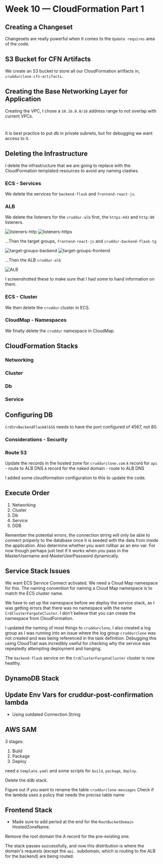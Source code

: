 # Week 10 — CloudFormation Part 1

## Creating a Changeset
Changesets are really powerful when it comes to the `Update requires` area of the code. 

## S3 Bucket for CFN Artifacts
We create an S3 bucket to store all our CloudFormation artifacts in, `cruddurclone-cfn-artifacts`.

## Creating the Base Networking Layer for Application
Creating the VPC, I chose a `10.16.0.0/16` address range to not overlap with current VPCs.


# 
It is best practice to put db in private subnets, but for debugging we want access to it.


## Deleting the Infrastructure
I delete the infrastructure that we are going to replace with the CloudFormation templated resources to avoid any naming clashes.

### ECS - Services
We delete the services for `backend-flask` and `frontend-react-js`.

### ALB
We delete the listeners for the `cruddur-alb` first, the `https:443` and `http:80` listeners.

![listeners-http](./deleted_infrastructure/cruddur-alb-http-80-listener.png)
![listeners-https](./deleted_infrastructure/cruddur-alb-https-443-listener.png)

...Then the target groups, `frontend-react-js` and `cruddur-backend-flask-tg`

![target-groups-backend](./deleted_infrastructure/cruddur-alb-tg-cruddur-backend-flask-tg.png)
![target-groups-frontend](./deleted_infrastructure/cruddur-alb-tg-cruddur-frontend-react-js.png)

...Then the ALB `cruddur-alb`

![ALB](./deleted_infrastructure/cruddur-alb.png)

I screenshotted these to make sure that I had some to hand information on them.

### ECS - Cluster
We then delete the `cruddur` cluster in ECS.

### CloudMap - Namespaces
We finally delete the `cruddur` namespace in CloudMap.



## CloudFormation Stacks

### Networking
### Cluster
### Db
### Service


## Configuring DB
`CrdSrvBackendFlaskAlbSG` needs to have the port configured of 4567, not 80.

### Considerations - Security




### Route 53
Update the records in the hosted zone for `cruddurclone.com`
`A` record for `api` - route to ALB DNS
`A` record for the naked domain - route to ALB DNS

I added some cloudformation configuration to this to update the code.

## Execute Order
1. Networking
2. Cluster
3. Db
4. Service
5. DDB

Remember the potential errors, the connection string will only be able to connect properly to the database once it is seeded with the data from inside the application. Also determine whether you want rollbar as an env var. For now though perhaps just test if it works when you pass in the MasterUsername and MasterUserPassword dynamically.


## Service Stack Issues
We want ECS Service Connect activated. We need a Cloud Map namespace for this.
The naming convention for naming a Cloud Map namespace is to match the ECS cluster name.

We have to set up the namespace before we deploy the service stack, as I was getting errors that there was no namespace with the name `CrdClusterFargateCluster`. I don't believe that you can create the namespace from CloudFormation.


I updated the naming of most things to `cruddurclone`, I also created a log group as I was running into an issue where the log group `cruddurclone` was not created and was being referenced in the task definition. Debugging this using CloudTrail was incredibly useful for checking why the service was repeatedly attempting deployment and hanging.

The `backend-flask` service on the `CrdClusterFargateCluster` cluster is now healthy.


## DynamoDB Stack



## Update Env Vars for cruddur-post-confirmation lambda
- Using outdated Connection String


## AWS SAM
3 stages:
1. Build
2. Package
3. Deploy

need a `template.yaml` and some scripts for `build`, `package`, `deploy`.



Delete the ddb stack.

Figure out if you want to rename the table `cruddurclone-messages`
Check if the lambda uses a policy that needs the precise table name

## Frontend Stack
- Made sure to add period at the end for the `RootBucketDomain` HostedZoneName.

Remove the root domain the A record for the pre-existing one.

The stack passes successfully, and now this distribution is where the domain's requests (except the `api.` subdomain, which is routing to the ALB for the backend) are being routed. 